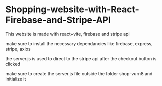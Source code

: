 # Shopping-website-with-React-Firebase-and-Stripe-API

This website is made with react+vite, firebase and stripe api

make sure to install the necessary dependancies like firebase, express, stripe, axios

the server.js is used to direct to the stripe api after the checkout button is clicked

make sure to create the server.js file outside the folder shop-vurn8 and initialize it
